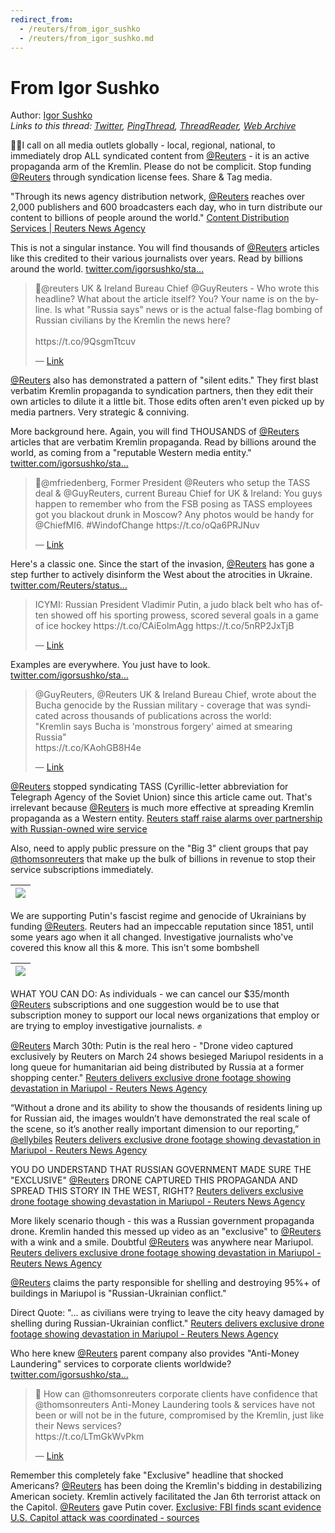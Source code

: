 ```yaml
---
redirect_from:
  - /reuters/from_igor_sushko
  - /reuters/from_igor_sushko.md
---
```

# From Igor Sushko

Author: [Igor Sushko](https://twitter.com/igorsushko)  
*Links to this thread: [Twitter](https://twitter.com/igorsushko/status/1515750062839648256), [PingThread](https://pingthread.com/thread/1515750062839648256), [ThreadReader](https://threadreaderapp.com/thread/1515750062839648256.html), [Web Archive](https://web.archive.org/web/*/https://twitter.com/igorsushko/status/1515750062839648256)*

🧵🚨I call on all media outlets globally - local, regional, national, to immediately drop ALL syndicated content from [@Reuters](https://twitter.com/Reuters) - it is an active propaganda arm of the Kremlin. Please do not be complicit. Stop funding [@Reuters](https://twitter.com/Reuters) through syndication license fees. Share & Tag media.

"Through its news agency distribution network, [@Reuters](https://twitter.com/Reuters) reaches over 2,000 publishers and 600 broadcasters each day, who in turn distribute our content to billions of people around the world."
[Content Distribution Services | Reuters News Agency](https://www.reutersagency.com/en/services/reuters-plus-content-studio/content-distribution)

This is not a singular instance. You will find thousands of [@Reuters](https://twitter.com/Reuters) articles like this credited to their various journalists over years. Read by billions around the world.
[twitter.com/igorsushko/sta…](https://twitter.com/igorsushko/status/1515337750605561859?t=KP7wClMaZ8Z9ouA9J4tnCg&s=19)

<blockquote class="twitter-tweet">
    <p lang="en" dir="ltr">
    🧵@reuters UK &amp; Ireland Bureau Chief @GuyReuters - Who wrote this headline? What about the article itself? You? Your name is on the byline. Is what &#34;Russia says&#34; news or is the actual false-flag bombing of Russian civilians by the Kremlin the news here?<br />
    <br />
    https://t.co/9QsgmTtcuv<br />
    </p>
    &mdash; <a href="https://twitter.com/igorsushko/status/1515337750605561859">Link</a>
</blockquote>

[@Reuters](https://twitter.com/Reuters) also has demonstrated a pattern of "silent edits." They first blast verbatim Kremlin propaganda to syndication partners, then they edit their own articles to dilute it a little bit. Those edits often aren't even picked up by media partners. Very strategic & conniving.

More background here. Again, you will find THOUSANDS of [@Reuters](https://twitter.com/Reuters) articles that are verbatim Kremlin propaganda. Read by billions around the world, as coming from a "reputable Western media entity."
[twitter.com/igorsushko/sta…](https://twitter.com/igorsushko/status/1515430271969017866?t=KP7wClMaZ8Z9ouA9J4tnCg&s=19)

<blockquote class="twitter-tweet">
    <p lang="en" dir="ltr">
    🧵@mfriedenberg, Former President @Reuters who setup the TASS deal &amp; @GuyReuters, current Bureau Chief for UK &amp; Ireland: You guys happen to remember who from the FSB posing as TASS employees got you blackout drunk in Moscow? Any photos would be handy for @ChiefMI6. #WindofChange https://t.co/oQa6PRJNuv<br />
    </p>
    &mdash; <a href="https://twitter.com/igorsushko/status/1515430271969017866">Link</a>
</blockquote>

Here's a classic one. Since the start of the invasion, [@Reuters](https://twitter.com/Reuters) has gone a step further to actively disinform the West about the atrocities in Ukraine. 
[twitter.com/Reuters/status…](https://twitter.com/Reuters/status/1394008499332341761?t=KP7wClMaZ8Z9ouA9J4tnCg&s=19)

<blockquote class="twitter-tweet">
    <p lang="en" dir="ltr">
    ICYMI: Russian President Vladimir Putin, a judo black belt who has often showed off his sporting prowess, scored several goals in a game of ice hockey https://t.co/CAiEolmAgg https://t.co/5nRP2JxTjB<br />
    </p>
    &mdash; <a href="https://twitter.com/Reuters/status/1394008499332341761">Link</a>
</blockquote>

Examples are everywhere. You just have to look.
[twitter.com/igorsushko/sta…](https://twitter.com/igorsushko/status/1515430291719958530?t=xyHk1I0OJO3suvnKo4Y3eg&s=19)

<blockquote class="twitter-tweet">
    <p lang="en" dir="ltr">
    @GuyReuters, @Reuters UK &amp; Ireland Bureau Chief, wrote about the Bucha genocide by the Russian military - coverage that was syndicated across thousands of publications across the world:<br />
    &#34;Kremlin says Bucha is &#39;monstrous forgery&#39; aimed at smearing Russia&#34;<br />
    https://t.co/KAohGB8H4e<br />
    </p>
    &mdash; <a href="https://twitter.com/igorsushko/status/1515430291719958530">Link</a>
</blockquote>

[@Reuters](https://twitter.com/Reuters) stopped syndicating TASS (Cyrillic-letter abbreviation for Telegraph Agency of the Soviet Union) since this article came out. That's irrelevant because [@Reuters](https://twitter.com/Reuters) is much more effective at spreading Kremlin propaganda as a Western entity.
[Reuters staff raise alarms over partnership with Russian-owned wire service](https://www.politico.com/news/2022/03/20/reuters-staff-partnership-russian-wire-service-00018779)

Also, need to apply public pressure on the "Big 3" client groups that pay [@thomsonreuters](https://twitter.com/thomsonreuters) that make up the bulk of billions in revenue to stop their service subscriptions immediately.

| [![](https://pbs.twimg.com/media/FQkVEpnUYAM1ks6.png)](https://pbs.twimg.com/media/FQkVEpnUYAM1ks6.png) |
| :-: |

We are supporting Putin's fascist regime and genocide of Ukrainians by funding [@Reuters](https://twitter.com/Reuters). Reuters had an impeccable reputation since 1851, until some years ago when it all changed. Investigative journalists who've covered this know all this & more. This isn't some bombshell

| [![](https://pbs.twimg.com/media/FQkVNpIVUAEhbNQ.jpg)](https://pbs.twimg.com/media/FQkVNpIVUAEhbNQ.jpg) |
| :-: |

WHAT YOU CAN DO: As individuals - we can cancel our $35/month [@Reuters](https://twitter.com/Reuters) subscriptions and one suggestion would be to use that subscription money to support our local news organizations that employ or are trying to employ investigative journalists. ✊

[@Reuters](https://twitter.com/Reuters) March 30th: Putin is the real hero -
"Drone video captured exclusively by Reuters on March 24 shows besieged Mariupol residents in a long queue for humanitarian aid being distributed by Russia at a former shopping center."
[Reuters delivers exclusive drone footage showing devastation in Mariupol - Reuters News Agency](https://bit.ly/3xDMdqj)

“Without a drone and its ability to show the thousands of residents lining up for Russian aid, the images wouldn’t have demonstrated the real scale of the scene, so it’s another really important dimension to our reporting,” [@ellybiles](https://twitter.com/ellybiles) 
[Reuters delivers exclusive drone footage showing devastation in Mariupol - Reuters News Agency](https://bit.ly/3xDMdqj)

YOU DO UNDERSTAND THAT RUSSIAN GOVERNMENT MADE SURE THE "EXCLUSIVE" [@Reuters](https://twitter.com/Reuters) DRONE CAPTURED THIS PROPAGANDA AND SPREAD THIS STORY IN THE WEST, RIGHT?
[Reuters delivers exclusive drone footage showing devastation in Mariupol - Reuters News Agency](https://bit.ly/3xDMdqj)

More likely scenario though - this was a Russian government propaganda drone. Kremlin handed this messed up video as an "exclusive" to [@Reuters](https://twitter.com/Reuters) with a wink and a smile. Doubtful [@Reuters](https://twitter.com/Reuters) was anywhere near Mariupol. [Reuters delivers exclusive drone footage showing devastation in Mariupol - Reuters News Agency](https://bit.ly/3xDMdqj)

[@Reuters](https://twitter.com/Reuters) claims the party responsible for shelling and destroying 95%+ of buildings in Mariupol is "Russian-Ukrainian conflict."

Direct Quote: "... as civilians were trying to leave the city heavy damaged by shelling during Russian-Ukrainian conflict."
[Reuters delivers exclusive drone footage showing devastation in Mariupol - Reuters News Agency](https://bit.ly/3xDMdqj)

Who here knew [@Reuters](https://twitter.com/Reuters) parent company also provides "Anti-Money Laundering" services to corporate clients worldwide?
[twitter.com/igorsushko/sta…](https://twitter.com/igorsushko/status/1516055948455940097?t=CvxSdoqtzBTf-UGm7I4YBg&s=19)

<blockquote class="twitter-tweet">
    <p lang="en" dir="ltr">
    🧵 How can @thomsonreuters corporate clients have confidence that @thomsonreuters Anti-Money Laundering tools &amp; services have not been or will not be in the future, compromised by the Kremlin, just like their News services?<br />
    https://t.co/LTmGkWvPkm<br />
    </p>
    &mdash; <a href="https://twitter.com/igorsushko/status/1516055948455940097">Link</a>
</blockquote>

Remember this completely fake "Exclusive" headline that shocked Americans? [@Reuters](https://twitter.com/Reuters) has been doing the Kremlin's bidding in destabilizing American society. Kremlin actively facilitated the Jan 6th terrorist attack on the Capitol. [@Reuters](https://twitter.com/Reuters) gave Putin cover. [Exclusive: FBI finds scant evidence U.S. Capitol attack was coordinated - sources](https://www.reuters.com/world/us/exclusive-fbi-finds-scant-evidence-us-capitol-attack-was-coordinated-sources-2021-08-20/)

